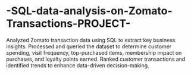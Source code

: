# -SQL-data-analysis-on-Zomato-Transactions-PROJECT-
Analyzed Zomato transaction data using SQL to extract key business insights. Processed and queried the  dataset to determine customer spending, visit frequency, top-purchased items, membership impact on  purchases, and loyalty points earned. Ranked customer transactions and identified trends to enhance  data-driven decision-making. 
